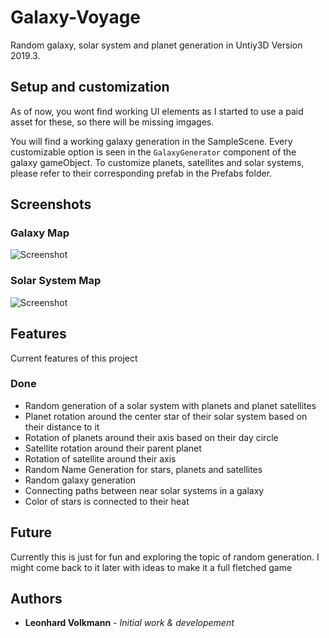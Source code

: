 # Galaxy-Voyage

Random galaxy, solar system and planet generation in Untiy3D Version 2019.3. 

## Setup and customization

As of now, you wont find working UI elements as I started to use a paid asset for these, so there will be missing imgages.

You will find a working galaxy generation in the SampleScene. Every customizable option is seen in the ```GalaxyGenerator``` component of the galaxy gameObject.
To customize planets, satellites and solar systems, please refer to their corresponding prefab in the Prefabs folder.

## Screenshots


### Galaxy Map
![Screenshot](https://raw.githubusercontent.com/leoVolk/Galaxy-Voyage/master/Screenshot.PNG "Galaxy Map")

### Solar System Map
![Screenshot](https://raw.githubusercontent.com/leoVolk/Galaxy-Voyage/master/Screenshot_2.PNG "Screenshot 2")
## Features 
Current features of this project
  ### Done
   * Random generation of a solar system with planets and planet satellites
   * Planet rotation around the center star of their solar system based on their distance to it
   * Rotation of planets around their axis based on their day circle
   * Satellite rotation around their parent planet
   * Rotation of satellite around their axis
   * Random Name Generation for stars, planets and satellites
   * Random galaxy generation
   * Connecting paths between near solar systems in a galaxy
   * Color of stars is connected to their heat


## Future
Currently this is just for fun and exploring the topic of random generation. I might come back to it later with ideas to make it a full fletched game

## Authors
* **Leonhard Volkmann** -  *Initial work & developement*
